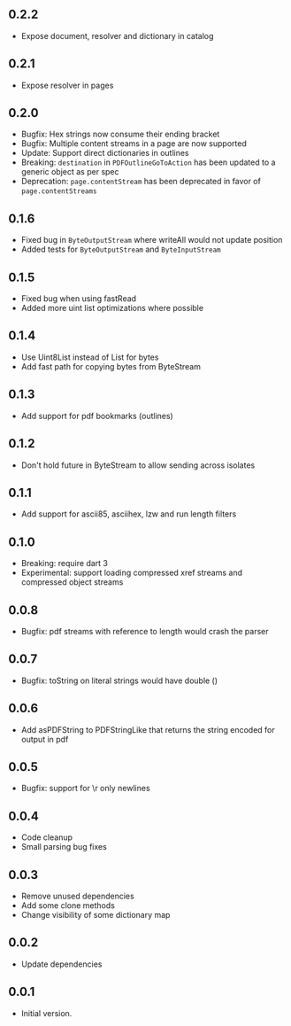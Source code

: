 ## 0.2.2

- Expose document, resolver and dictionary in catalog

## 0.2.1

- Expose resolver in pages

## 0.2.0

- Bugfix: Hex strings now consume their ending bracket
- Bugfix: Multiple content streams in a page are now supported
- Update: Support direct dictionaries in outlines
- Breaking: `destination` in `PDFOutlineGoToAction` has been updated to a generic object as per spec
- Deprecation: `page.contentStream` has been deprecated in favor of `page.contentStreams`

## 0.1.6

- Fixed bug in `ByteOutputStream` where writeAll would not update position
- Added tests for `ByteOutputStream` and `ByteInputStream`

## 0.1.5

- Fixed bug when using fastRead
- Added more uint list optimizations where possible

## 0.1.4

- Use Uint8List instead of List<int> for bytes
- Add fast path for copying bytes from ByteStream

## 0.1.3
- Add support for pdf bookmarks (outlines)

## 0.1.2

- Don't hold future in ByteStream to allow sending across isolates

## 0.1.1

- Add support for ascii85, asciihex, lzw and run length filters

## 0.1.0

- Breaking: require dart 3
- Experimental: support loading compressed xref streams and compressed object streams

## 0.0.8

- Bugfix: pdf streams with reference to length would crash the parser

## 0.0.7

- Bugfix: toString on literal strings would have double ()

## 0.0.6

- Add asPDFString to PDFStringLike that returns the string encoded for output in pdf

## 0.0.5

- Bugfix: support for \r only newlines

## 0.0.4

- Code cleanup
- Small parsing bug fixes

## 0.0.3

- Remove unused dependencies
- Add some clone methods
- Change visibility of some dictionary map

## 0.0.2

- Update dependencies

## 0.0.1

- Initial version.
